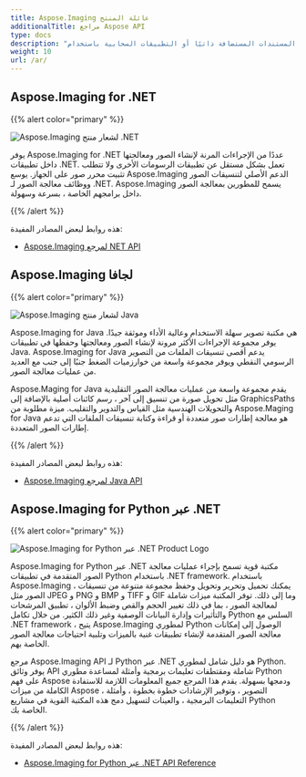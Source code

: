 ```yaml
---
title: Aspose.Imaging عائلة المنتج
additionalTitle: مراجع Aspose API
type: docs
description: "قم بتطوير محول الصور ومعالجة صور المستندات المستضافة ذاتيًا أو التطبيقات السحابية باستخدام Aspose. تصوير واجهات برمجة تطبيقات سهلة الاستخدام. Aspose.Imaging متاح لـ .NET و Java والأنظمة الأساسية الأخرى."
weight: 10
url: /ar/
---
```


## Aspose.Imaging for .NET

{{% alert color="primary" %}} 

![Aspose.Imaging لشعار منتج .NET](../home_1.png)

يوفر Aspose.Imaging for .NET عددًا من الإجراءات المرنة لإنشاء الصور ومعالجتها داخل تطبيقات .NET. تعمل بشكل مستقل عن تطبيقات الرسومات الأخرى ولا تتطلب تثبيت محرر صور على الجهاز. يوسع Aspose.Imaging الدعم الأصلي لتنسيقات الصور ووظائف معالجة الصور لـ .NET. Aspose.Imaging يسمح للمطورين بمعالجة الصور داخل برامجهم الخاصة ، بسرعة وسهولة.

{{% /alert %}}

هذه روابط لبعض المصادر المفيدة:
- [Aspose.Imaging لمرجع NET API](/imaging/ar/net/)

## Aspose.Imaging لجافا

{{% alert color="primary" %}}

![Aspose.Imaging لشعار منتج Java](../home_2.png)

Aspose.Imaging for Java هي مكتبة تصوير سهلة الاستخدام وعالية الأداء وموثقة جيدًا. يوفر مجموعة الإجراءات الأكثر مرونة لإنشاء الصور ومعالجتها وحفظها في تطبيقات Java. Aspose.Imaging for Java يدعم أقصى تنسيقات الملفات من التصوير الرسومي النقطي ويوفر مجموعة واسعة من خوارزميات الضغط جنبًا إلى جنب مع العديد من عمليات معالجة الصور.

Aspose.Maging for Java يقدم مجموعة واسعة من عمليات معالجة الصور التقليدية مثل تحويل صورة من تنسيق إلى آخر ، رسم كائنات أصلية بالإضافة إلى GraphicsPaths والتحويلات الهندسية مثل القياس والتدوير والتقليب. ميزة مطلوبة من Aspose.Maging for Java هو معالجة إطارات صور متعددة أو قراءة وكتابة تنسيقات الملفات التي تدعم إطارات الصور المتعددة.

{{% /alert %}}

هذه روابط لبعض المصادر المفيدة:

- [Aspose.Imaging لمرجع Java API](/imaging/java/)

## Aspose.Imaging for Python عبر .NET

{{% alert color="primary" %}}

![Aspose.Imaging for Python عبر .NET Product Logo](../home_4.png)

Aspose.Imaging for Python عبر .NET مكتبة قوية تسمح بإجراء عمليات معالجة الصور المتقدمة في تطبيقات Python باستخدام .NET framework. باستخدام Aspose.Imaging ، يمكنك تحميل وتحرير وتحويل وحفظ مجموعة متنوعة من تنسيقات الصور مثل JPEG و PNG و BMP و TIFF و GIF وما إلى ذلك. توفر المكتبة ميزات شاملة لمعالجة الصور ، بما في ذلك تغيير الحجم والقص وضبط الألوان ، تطبيق المرشحات والتأثيرات وإدارة البيانات الوصفية وغير ذلك الكثير. من خلال تكامل Python السلس مع .NET framework ، يتيح Aspose.Imaging لمطوري Python الوصول إلى إمكانات معالجة الصور المتقدمة لإنشاء تطبيقات غنية بالميزات وتلبية احتياجات معالجة الصور الخاصة بهم.

مرجع Aspose.Imaging API لـ Python عبر .NET هو دليل شامل لمطوري Python. يوفر وثائق API شاملة ومقتطفات تعليمات برمجية وأمثلة لمساعدة مطوري Python على فهم Aspose ودمجها بسهولة. يقدم هذا المرجع جميع المعلومات اللازمة للاستفادة الكاملة من ميزات Aspose ، التصوير ، وتوفير الإرشادات خطوة بخطوة ، وأمثلة التعليمات البرمجية ، والعينات لتسهيل دمج هذه المكتبة القوية في مشاريع Python الخاصة بك.

{{% /alert %}}

هذه روابط لبعض المصادر المفيدة:

- [Aspose.Imaging for Python عبر .NET API Reference](/imaging/python-net/)
